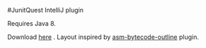 #JunitQuest IntelliJ plugin

Requires Java 8.

Download [here](http://lhartikk.github.io/junitquest/junitquest-0.1.jar "here")
.
Layout inspired by [asm-bytecode-outline](https://github.com/melix/asm-bytecode-intellij "asm-bytecode-intellij") plugin.

